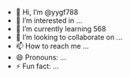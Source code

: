 - 👋 Hi, I’m @yygf788
- 👀 I’m interested in ...
- 🌱 I’m currently learning 568
- 💞️ I’m looking to collaborate on ...
- 📫 How to reach me ...
- 😄 Pronouns: ...
- ⚡ Fun fact: ...

<!---
yygf788/yygf788 is a ✨ special ✨ repository because its `README.md` (this file) appears on your GitHub profile.
You can click the Preview link to take a look at your changes.
--->
